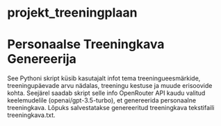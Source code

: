 # projekt_treeningplaan

# Personaalse Treeningkava Genereerija

See Pythoni skript küsib kasutajalt infot tema treeningueesmärkide, treeningupäevade arvu nädalas, treeningu kestuse ja muude erisoovide kohta. Seejärel saadab skript selle info OpenRouter API kaudu valitud keelemudelile (openai/gpt-3.5-turbo), et genereerida personaalne treeningkava. Lõpuks salvestatakse genereeritud treeningkava tekstifaili treeningkava.txt.
